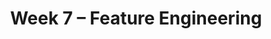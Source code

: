 ---
    title: Week 7 – Feature Engineering
    weekNumber: 7
    days:
      - date: 2021-5-9
        events:
          "**LEC 18**{: .label .label-lecture } Natural Language Processing":
            "[Ch. 8.1-8.2](https://notes.dsc80.com/content/08/introduction.html)"
                
          "**Lab 6**{: .label .label-lab } **[APIs and Web Scraping (due 5/9)](https://github.com/dsc-courses/dsc80-2022-sp/blob/main/labs/06-http/lab.ipynb)**":
      - date: 2021-5-11
        events:
          "**LEC 19**{: .label .label-lecture } Feature Engineering":
            "[Ch. 9.1](https://notes.dsc80.com/content/09/features.html)"
                
          "**DIS 6**{: .label .label-disc } **Theoretical Foundations (due 5/15)**":
      - date: 2021-5-12
        events:
          "**PROJ 3**{: .label .label-proj } **[Exploratory Data Analysis (due 5/12, no Checkpoint)](../project3)**":
      - date: 2021-5-13
        events:
          "**LEC 20**{: .label .label-lecture } Feature Engineering and Modeling":
            "[Ch. 9.2](https://notes.dsc80.com/content/09/data-pipelines.html), [10.1](https://notes.dsc80.com/content/10/intro-modeling.html)"
                
---